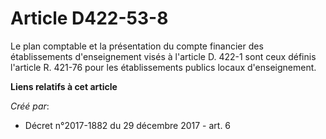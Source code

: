 # Article D422-53-8

Le plan comptable et la présentation du compte financier des établissements d'enseignement visés à l'article D. 422-1 sont
ceux définis l'article R. 421-76 pour les établissements publics locaux d'enseignement.

**Liens relatifs à cet article**

_Créé par_:

  - Décret n°2017-1882 du 29 décembre 2017 - art. 6

